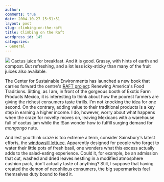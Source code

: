 ```yaml
---
author:
comments: true
date: 2004-10-27 15:51:51
layout: post
slug: climbing-on-the-raft
title: Climbing on the Raft
wordpress_id: 145
categories:
- General
---
```


[![](/uploads/2004/10/Cactus-Juice-225x300.jpg)](/uploads/2004/10/Cactus-Juice.jpg) Cactus juice for breakfast. And it is good. Grassy, with hints of earth and compost. But refreshing, and a lot less icky-sticky than many of the fruit juices also available.

The Center for Sustainable Environments has launched a new book that carries forward the centre's [RAFT project](http://www.environment.nau.edu/raft/): Renewing America's Food Traditions. Sitting, as I am, in front of the gorgeous booth of Exotic Farm Products Mexico, it is interesting to think about how the poorest farmers are giving the richest consumers taste thrills. I'm not knocking the idea for one second. On the contrary, adding value to their traditional products is a key step in earning a higher income. I do, however, worry about what happens when the craze for novelty moves on, leaving Mexicans with a warehouse full of cactus jam while the !San wonder how to fulfill surging demand for _mongongo_ nuts.

And lest you think craze is too extreme a term, consider Sainsbury's latest efforts, the [windowsill lettuce](http://www.guardian.co.uk/food/Story/0,2763,1335934,00.html). Apparently designed for people who forget to water their little pots of fresh basil, one wonders what this excess actually adds to the salad-eating experience. Could it, for example, be an admission that cut, washed and dried leaves nestling in a modified atmosphere cushion pack, don't actually taste of anything? Still, I suppose that having created the demon of neophilous consumers, the big supermarkets feel themselves duty bound to feed it.
